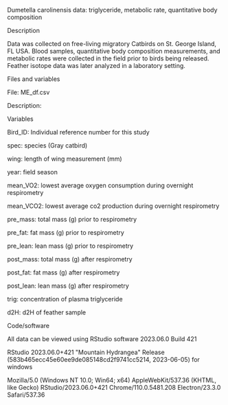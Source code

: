 Dumetella carolinensis data: triglyceride, metabolic rate, quantitative body composition

Description 

Data was collected on free-living migratory Catbirds on St. George Island, FL USA. Blood samples, quantitative body composition measurements, and metabolic rates were collected in the field prior to birds being released. Feather isotope data was later analyzed in a laboratory setting.

Files and variables

File: ME_df.csv

Description: 

Variables

Bird_ID: Individual reference number for this study

spec: species (Gray catbird)

wing: length of wing measurement (mm)

year: field season

mean_VO2: lowest average oxygen consumption during overnight respirometry

mean_VCO2: lowest average co2 production during overnight respirometry

pre_mass: total mass (g) prior to respirometry

pre_fat: fat mass (g) prior to respirometry

pre_lean: lean mass (g) prior to respirometry

post_mass: total mass (g) after respirometry

post_fat: fat mass (g) after respirometry

post_lean: lean mass (g) after respirometry

trig: concentration of plasma triglyceride

d2H: d2H of feather sample

Code/software

All data can be viewed using RStudio software 2023.06.0 Build 421

RStudio 2023.06.0+421 "Mountain Hydrangea" Release (583b465ecc45e60ee9de085148cd2f9741cc5214, 2023-06-05) for windows

Mozilla/5.0 (Windows NT 10.0; Win64; x64) AppleWebKit/537.36 (KHTML, like Gecko) RStudio/2023.06.0+421 Chrome/110.0.5481.208 Electron/23.3.0 Safari/537.36
